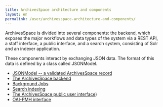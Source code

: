 ```yaml
---
title: ArchivesSpace architecture and components
layout: en
permalink: /user/archivesspace-architecture-and-components/
---
```

ArchivesSpace is divided into several components: the backend, which
exposes the major workflows and data types of the system via a
REST API, a staff interface, a public interface, and a search system,
consisting of Solr and an indexer application.

These components interact by exchanging JSON data.  The format of this
data is defined by a class called JSONModel.

* [JSONModel -- a validated ArchivesSpace record](./jsonmodel.md)
* [The ArchivesSpace backend](./backend)
* [Background Jobs](./jobs)
* [Search indexing](./search)
* [The ArchivesSpace public user interface](./public))
* [OAI-PMH interface](./oai-pmg)

